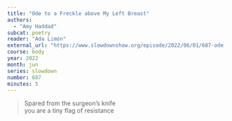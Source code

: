 ```yaml
---
title: "Ode to a Freckle above My Left Breast"
authors:
  - "Amy Haddad"
subcat: poetry
reader: "Ada Limón"
external_url: "https://www.slowdownshow.org/episode/2022/06/01/687-ode-to-a-freckle-above-my-left-breast"
course: body
year: 2022
month: jun
series: slowdown
number: 687
minutes: 5
---
```


> Spared from the surgeon’s knife  
you are a tiny flag of resistance
